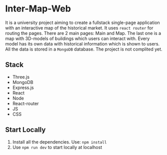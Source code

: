 # Inter-Map-Web
It is a university project aiming to create a fullstack single-page application with an interactive map of the historical market. It uses ```react router``` for routing the pages.
There are 2 main pages: Main and Map. The last one is a map with 3D-models of buildings which users can interact with. Every model has its own data with historical information
which is shown to users. All the data is stored in a ```MongoDB``` database. The project is not complited yet.

## Stack

- Three.js
- MongoDB
- Express.js
- React
- Node
- React-router
- JS
- CSS

## Start Locally
1. Install all the dependencies. Use: `npm install`
2. Use `npm run dev` to start locally at localhost
